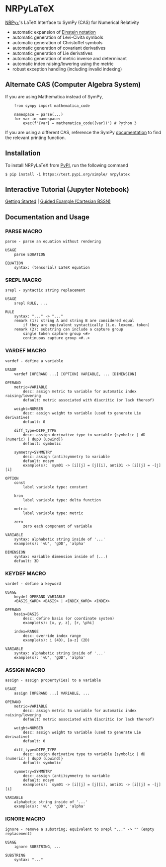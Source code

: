 # NRPyLaTeX

[NRPy+](https://github.com/zachetienne/nrpytutorial)'s LaTeX Interface to SymPy (CAS) for Numerical Relativity

- automatic expansion of [Einstein notation](https://en.wikipedia.org/wiki/Einstein_notation)
- automatic generation of Levi-Civita symbols
- automatic generation of Christoffel symbols
- automatic generation of covariant derivatives
- automatic generation of Lie derivatives
- automatic generation of metric inverse and determinant
- automatic index raising/lowering using the metric
- robust exception handling (including invalid indexing)

## Alternate CAS (Computer Algebra System)

If you are using Mathematica instead of SymPy,

        from sympy import mathematica_code
        
        namespace = parse(...)
        for var in namespace:
            exec(f'{var} = mathematica_code({var})') # Python 3

If you are using a different CAS, reference the SymPy [documentation]((https://docs.sympy.org/latest/modules/printing.html)) to find the relevant printing function.

## Installation

To install NRPyLaTeX from [PyPI](https://test.pypi.org/project/nrpylatex/), run the following command

    $ pip install -i https://test.pypi.org/simple/ nrpylatex

## Interactive Tutorial (Jupyter Notebook)

[Getting Started](https://mybinder.org/v2/gh/zachetienne/nrpytutorial/HEAD?filepath=Tutorial-LaTeX_Parser_Interface.ipynb) | [Guided Example (Cartesian BSSN)](https://mybinder.org/v2/gh/zachetienne/nrpytutorial/HEAD?filepath=Tutorial-LaTeX_Interface_Example-BSSN_Cartesian.ipynb)

## Documentation and Usage

### PARSE MACRO
    parse - parse an equation without rendering

    USAGE
        parse EQUATION

    EQUATION
        syntax: (tensorial) LaTeX equation

### SREPL MACRO
    srepl - syntactic string replacement

    USAGE
        srepl RULE, ...
    
    RULE
        syntax: "..." -> "..."
        remark (1): string A and string B are considered equal
            if they are equivalent syntactically (i.e. lexeme, token)
        remark (2): substring can include a capture group
            single token capture group <#>
            continuous capture group <#..>

### VARDEF MACRO
    vardef - define a variable

    USAGE
        vardef [OPERAND ...] [OPTION] VARIABLE, ... [DIMENSION]

    OPERAND
        metric=VARIABLE
            desc: assign metric to variable for automatic index raising/lowering
            default: metric associated with diacritic (or lack thereof)

        weight=NUMBER
            desc: assign weight to variable (used to generate Lie derivative)
            default: 0

        diff_type=DIFF_TYPE
            desc: assign derivative type to variable {symbolic | dD (numeric) | dupD (upwind)}
            default: symbolic

        symmetry=SYMMETRY
            desc: assign (anti)symmetry to variable
            default: nosym
            example(s):  sym01 -> [i][j] = [j][i], anti01 -> [i][j] = -[j][i]

    OPTION
        const
            label variable type: constant

        kron
            label variable type: delta function

        metric
            label variable type: metric

        zero
            zero each component of variable

    VARIABLE
        syntax: alphabetic string inside of '...'
        example(s): 'vU', 'gDD', 'alpha'

    DIMENSION
        syntax: variable dimension inside of (...)
        default: 3D

### KEYDEF MACRO
    vardef - define a keyword

    USAGE
        keydef OPERAND VARIABLE
        <BASIS_KWRD> <BASIS> | <INDEX_KWRD> <INDEX>

    OPERAND
        basis=BASIS
            desc: define basis (or coordinate system)
            example(s): [x, y, z], [r, \phi]

        index=RANGE
            desc: override index range
            example(s): i (4D), [a-z] (2D)

    VARIABLE
        syntax: alphabetic string inside of '...'
        example(s): 'vU', 'gDD', 'alpha'

### ASSIGN MACRO
    assign - assign property(ies) to a variable

    USAGE
        assign [OPERAND ...] VARIABLE, ...

    OPERAND
        metric=VARIABLE
            desc: assign metric to variable for automatic index raising/lowering
            default: metric associated with diacritic (or lack thereof)

        weight=NUMBER
            desc: assign weight to variable (used to generate Lie derivative)
            default: 0

        diff_type=DIFF_TYPE
            desc: assign derivative type to variable {symbolic | dD (numeric) | dupD (upwind)}
            default: symbolic

        symmetry=SYMMETRY
            desc: assign (anti)symmetry to variable
            default: nosym
            example(s):  sym01 -> [i][j] = [j][i], anti01 -> [i][j] = -[j][i]

    VARIABLE
        alphabetic string inside of '...'
        example(s): 'vU', 'gDD', 'alpha'

### IGNORE MACRO
    ignore - remove a substring; equivalent to srepl "..." -> "" (empty replacement)

    USAGE
        ignore SUBSTRING, ...
    
    SUBSTRING
        syntax: "..."
